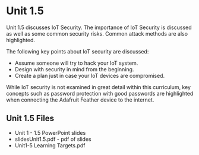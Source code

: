 # Unit 1.5

Unit 1.5 discusses IoT Security. The importance of IoT Security is discussed as well as some common 
security risks. Common attack methods are also highlighted.

The following key points  about IoT security are discussed:

* Assume someone will try to hack your IoT system.
* Design with security in mind from the beginning.
* Create a plan just in case your IoT devices are compromised.


While IoT security is not examined in great detail within this curriculum, key concepts such
as password protection with good passwords are highlighted when connecting the Adafruit 
Feather device to the internet.

## Unit 1.5 Files

* Unit 1 - 1.5 PowerPoint slides
* slidesUnit1.5.pdf - pdf of slides
* Unit1-5 Learning Targets.pdf
